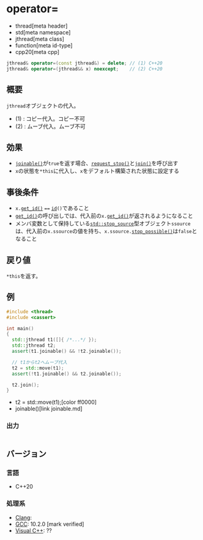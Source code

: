 # operator=
* thread[meta header]
* std[meta namespace]
* jthread[meta class]
* function[meta id-type]
* cpp20[meta cpp]

```cpp
jthread& operator=(const jthread&) = delete; // (1) C++20
jthread& operator=(jthread&& x) noexcept;    // (2) C++20
```

## 概要
`jthread`オブジェクトの代入。

- (1) : コピー代入。コピー不可
- (2) : ムーブ代入。ムーブ不可


## 効果
- [`joinable()`](joinable.md)が`true`を返す場合、[`request_stop()`](request_stop.md)と[`join()`](join.md)を呼び出す
- `x`の状態を`*this`に代入し、`x`をデフォルト構築された状態に設定する


## 事後条件
- `x.`[`get_id()`](get_id.md) `==` [`id`](id.md)`()`であること
- [`get_id()`](get_id.md)の呼び出しでは、代入前の`x.`[`get_id()`](get_id.md)が返されるようになること
- メンバ変数として保持している[`std::stop_source`](/reference/stop_token/stop_source.md)型オブジェクト`ssource`は、代入前の`x.ssource`の値を持ち、`x.ssource.`[`stop_possible()`](/reference/stop_token/stop_source/stop_possible.md)は`false`となること


## 戻り値
`*this`を返す。


## 例
```cpp example
#include <thread>
#include <cassert>

int main()
{
  std::jthread t1([]{ /*...*/ });
  std::jthread t2;
  assert(t1.joinable() && !t2.joinable());

  // t1からt2へムーブ代入
  t2 = std::move(t1);
  assert(!t1.joinable() && t2.joinable());

  t2.join();
}
```
* t2 = std::move(t1);[color ff0000]
* joinable()[link joinable.md]

### 出力
```
```

## バージョン
### 言語
- C++20

### 処理系
- [Clang](/implementation.md#clang):
- [GCC](/implementation.md#gcc): 10.2.0 [mark verified]
- [Visual C++](/implementation.md#visual_cpp): ??
